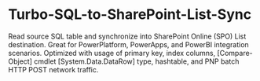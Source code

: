 # Turbo-SQL-to-SharePoint-List-Sync
Read source SQL table and synchronize into SharePoint Online (SPO) List destination. Great for PowerPlatform, PowerApps, and PowerBI integration scenarios. Optimized with usage of primary key, index columns, [Compare-Object] cmdlet [System.Data.DataRow] type, hashtable, and PNP batch HTTP POST network traffic.
